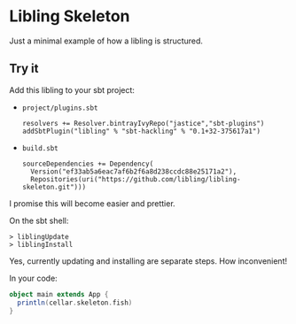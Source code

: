 # Libling Skeleton

Just a minimal example of how a libling is structured.

## Try it

Add this libling to your sbt project:

* `project/plugins.sbt`
    
      resolvers += Resolver.bintrayIvyRepo("jastice","sbt-plugins")    
      addSbtPlugin("libling" % "sbt-hackling" % "0.1+32-375617a1")

* `build.sbt`

      sourceDependencies += Dependency(
        Version("ef33ab5a6eac7af6b2f6a8d238ccdc88e25171a2"),
        Repositories(uri("https://github.com/libling/libling-skeleton.git")))

I promise this will become easier and prettier.

On the sbt shell:

    > liblingUpdate
    > liblingInstall
    
Yes, currently updating and installing are separate steps. How inconvenient!

In your code:

```scala
object main extends App {
  println(cellar.skeleton.fish)
}
```